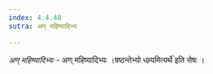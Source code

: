 ```yaml
---
index: 4.4.48
sutra: अण् महिष्यादिभ्यः

---
```

_अण् महिष्यादिभ्यः_ - अण् महिष्यादिभ्यः ।षष्ठन्तेभ्यो धम्र्यमित्यर्थे॑ इति सेषः ।